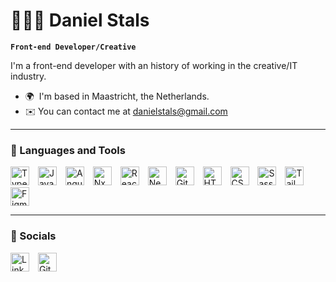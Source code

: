 # 👨🏼‍💻 Daniel Stals

**`Front-end Developer/Creative`**

I'm a front-end developer with an history of working in the creative/IT industry.

* 🌍  I'm based in Maastricht, the Netherlands.
* ✉️ You can contact me at [danielstals@gmail.com](mailto:danielstals@gmail.com)

---

### 🧰 Languages and Tools

<a href="https://www.typescriptlang.org/" target="_blank" rel="noreferrer"><img alt="TypeScript" width="30px" style="padding-right:10px;" src="https://cdn.jsdelivr.net/gh/devicons/devicon/icons/typescript/typescript-plain.svg" /></a>
<a href="https://developer.mozilla.org/en-US/docs/Web/JavaScript" target="_blank" rel="noreferrer"><img alt="JavaScript" width="30px" style="padding-right:10px;" src="https://cdn.jsdelivr.net/gh/devicons/devicon/icons/javascript/javascript-plain.svg" /></a>
<a href="https://angular.io/" target="_blank" rel="noreferrer"><img alt="Angular" width="30px" style="padding-right:10px;" src="https://cdn.jsdelivr.net/gh/devicons/devicon/icons/angularjs/angularjs-plain.svg" /></a>
<a href="https://nx.dev/" target="_blank" rel="noreferrer"><img alt="Nx devtools" width="30px" style="padding-right:10px;" src="https://user-images.githubusercontent.com/12891645/224510495-e1c37cf1-7242-4898-b253-e5d6772f2e11.svg" /></a>
<a href="https://reactjs.org/" target="_blank" rel="noreferrer"><img alt="React" width="30px" style="padding-right:10px;" src="https://cdn.jsdelivr.net/gh/devicons/devicon/icons/react/react-original.svg" /></a>
<a href="https://docs.nestjs.com/" target="_blank" rel="noreferrer"><img alt="NestJS" width="30px" style="padding-right:10px;" src="https://cdn.jsdelivr.net/gh/devicons/devicon/icons/nestjs/nestjs-plain.svg" /></a>
<a href="https://git-scm.com/" target="_blank" rel="noreferrer"><img alt="Git" width="30px" style="padding-right:10px;" src="https://cdn.jsdelivr.net/gh/devicons/devicon/icons/git/git-original.svg" /></a>
<a href="https://developer.mozilla.org/en-US/docs/Glossary/HTML5" target="_blank" rel="noreferrer"><img alt="HTML5" width="30px" style="padding-right:10px;" src="https://cdn.jsdelivr.net/gh/devicons/devicon/icons/html5/html5-plain.svg" /></a>
<a href="https://www.w3.org/TR/CSS/#css" target="_blank" rel="noreferrer"><img alt="CSS3" width="30px" style="padding-right:10px;" src="https://cdn.jsdelivr.net/gh/devicons/devicon/icons/css3/css3-plain.svg" /></a>
<a href="https://sass-lang.com/" target="_blank" rel="noreferrer"><img src="https://cdn.jsdelivr.net/gh/devicons/devicon/icons/sass/sass-original.svg" width="30px" style="padding-right:10px;" alt="Sass" /></a>
<a href="https://tailwindcss.com/" target="_blank" rel="noreferrer"><img src="https://raw.githubusercontent.com/danielcranney/readme-generator/main/public/icons/skills/tailwindcss-colored.svg" width="30px" style="padding-right:10px;" alt="TailwindCSS" /></a>
<a href="https://www.figma.com/" target="_blank" rel="noreferrer"><img src="https://cdn.jsdelivr.net/gh/devicons/devicon/icons/figma/figma-original.svg" width="30px" style="padding-right:10px;" alt="Figma" /></a>

---

### 🚀 Socials

<a href="https://www.linkedin.com/in/danielstals/" target="_blank" rel="noreferrer"><img src="https://cdn.jsdelivr.net/gh/devicons/devicon/icons/linkedin/linkedin-original.svg" width="30px" style="padding-right:10px;" alt="LinkedIn" /></a>
<a href="https://github.com/danielstals" target="_blank" rel="noreferrer"><img src="https://cdn.jsdelivr.net/gh/devicons/devicon/icons/github/github-original.svg" width="30px" style="padding-right:10px;" alt="GitHub" /></a>

#
